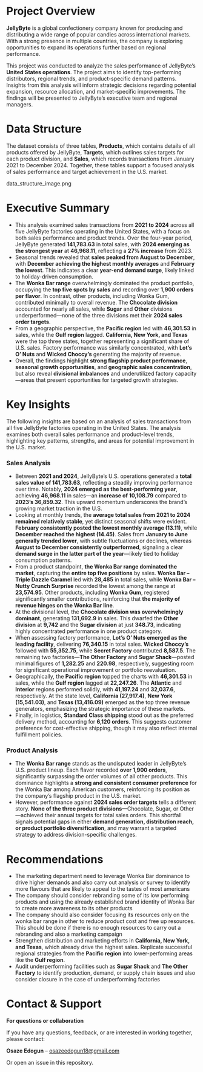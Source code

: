 # Project Overview
**JellyByte** is a global confectionery company known for producing and distributing a wide range of popular candies across international markets. With a strong presence in multiple countries, the company is exploring opportunities to expand its operations further based on regional performance.

This project was conducted to analyze the sales performance of JellyByte’s **United States operations**. The project aims to identify top-performing distributors, regional trends, and product-specific demand patterns. Insights from this analysis will inform strategic decisions regarding potential expansion, resource allocation, and market-specific improvements. The findings will be presented to JellyByte’s executive team and regional managers.

# Data Structure
The dataset consists of three tables, **Products**, which contains details of all products offered by JellyByte, **Targets**, which outlines sales targets for each product division, and **Sales**, which records transactions from January 2021 to December 2024. Together, these tables support a focused analysis of sales performance and target achievement in the U.S. market.

data_structure_image.png

# Executive Summary
- This analysis examined sales transactions from **2021 to 2024** across all five JellyByte factories operating in the United States, with a focus on both sales performance and product trends. Over the four-year period, JellyByte generated **141,783.63** in total sales, with **2024 emerging as the strongest year** at **46,968.11**, reflecting a **27% increase** from 2023.
- Seasonal trends revealed that **sales peaked from August to December**, with **December achieving the highest monthly averages** and **February the lowest**. This indicates a clear **year-end demand surge**, likely linked to holiday-driven consumption.
- The **Wonka Bar range** overwhelmingly dominated the product portfolio, occupying the **top five spots by sales** and recording over **1,900 orders per flavor**. In contrast, other products, including Wonka Gum, contributed minimally to overall revenue. The **Chocolate division** accounted for nearly all sales, while **Sugar** and **Other** divisions underperformed—none of the three divisions met their **2024 sales order targets**.
- From a geographic perspective, the **Pacific region** led with **46,301.53** in sales, while the **Gulf region** lagged. **California, New York, and Texas** were the top three states, together representing a significant share of U.S. sales. Factory performance was similarly concentrated, with **Lot’s O’ Nuts** and **Wicked Choccy’s** generating the majority of revenue.
- Overall, the findings highlight **strong flagship product performance**, **seasonal growth opportunities**, and **geographic sales concentration**, but also reveal **divisional imbalances** and underutilized factory capacity—areas that present opportunities for targeted growth strategies.

# Key Insights
The following insights are based on an analysis of sales transactions from all five JellyByte factories operating in the United States. The analysis examines both overall sales performance and product-level trends, highlighting key patterns, strengths, and areas for potential improvement in the U.S. market.

### Sales Analysis
- Between **2021 and 2024**, JellyByte’s U.S. operations generated a **total sales value of 141,783.63**, reflecting a steadily improving performance over time. Notably, **2024 emerged as the best-performing year**, achieving **46,968.11** in sales—an **increase of 10,108.79** compared to **2023’s 36,859.32**. This upward momentum underscores the brand’s growing market traction in the U.S.
- Looking at monthly trends, the **average total sales from 2021 to 2024 remained relatively stable**, yet distinct seasonal shifts were evident. **February consistently posted the lowest monthly average (13.11)**, while **December reached the highest (14.45)**. Sales from **January to June generally trended lower**, with subtle fluctuations or declines, whereas **August to December consistently outperformed**, signaling a clear **demand surge in the latter part of the year**—likely tied to holiday consumption patterns.
- From a product standpoint, **the Wonka Bar range dominated the market**, capturing the **entire top five positions** by sales. **Wonka Bar – Triple Dazzle Caramel** led with **28,485** in total sales, while **Wonka Bar – Nutty Crunch Surprise** recorded the lowest among the range at **23,574.95**. Other products, including **Wonka Gum**, registered significantly smaller contributions, reinforcing that **the majority of revenue hinges on the Wonka Bar line**.
- At the divisional level, the **Chocolate division was overwhelmingly dominant**, generating **131,692.9** in sales. This dwarfed the **Other division** at **9,742** and the **Sugar division** at just **348.73**, indicating highly concentrated performance in one product category.
- When assessing factory performance, **Lot’s O’ Nuts emerged as the leading facility**, delivering **76,340.15** in total sales. **Wicked Choccy’s** followed with **55,352.75**, while **Secret Factory** contributed **8,587.5**. The remaining two factories—**The Other Factory** and **Sugar Shack**—posted minimal figures of **1,282.25** and **220.98**, respectively, suggesting room for significant operational improvement or portfolio reevaluation.
- Geographically, the **Pacific region** topped the charts with **46,301.53** in sales, while the **Gulf region** lagged at **22,247.26**. The **Atlantic** and **Interior** regions performed solidly, with **41,197.24** and **32,037.6**, respectively. At the state level, **California (27,917.4)**, **New York (15,541.03)**, and **Texas (13,416.09)** emerged as the top three revenue generators, emphasizing the strategic importance of these markets.
- Finally, in logistics, **Standard Class shipping** stood out as the preferred delivery method, accounting for **6,120 orders**. This suggests customer preference for cost-effective shipping, though it may also reflect internal fulfillment policies.

### **Product Analysis**
- The **Wonka Bar range** stands as the undisputed leader in JellyByte’s U.S. product lineup. Each flavor recorded **over 1,900 orders**, significantly surpassing the order volumes of all other products. This dominance highlights a **strong and consistent consumer preference** for the Wonka Bar among American customers, reinforcing its position as the company’s flagship product in the U.S. market.
- However, performance against **2024 sales order targets** tells a different story. **None of the three product divisions**—Chocolate, Sugar, or Other—achieved their annual targets for total sales orders. This shortfall signals potential gaps in either **demand generation, distribution reach, or product portfolio diversification**, and may warrant a targeted strategy to address division-specific challenges.

# Recommendations
- The marketing department need to leverage Wonka Bar dominance to drive higher demands and also carry out analysis or survey to identify more flavours that are likely to appeal to the tastes of most americans
- The company should consider rebranding some of its low performing products and using the already established brand identity of Wonka Bar to create more awareness to its other products
- The company should also consider focusing its resources only on the wonka bar range in other to reduce product cost and free up resources. This should be done if there is no enough resources to carry out a rebranding and also a marketing campaign
- Strengthen distribution and marketing efforts in **California, New York, and Texas**, which already drive the highest sales. Replicate successful regional strategies from the **Pacific region** into lower-performing areas like the **Gulf region**.
- Audit underperforming facilities such as **Sugar Shack** and **The Other Factory** to identify production, demand, or supply chain issues and also consider closure in the case of underperforming factories

# Contact & Support

**For questions or collaboration**

If you have any questions, feedback, or are interested in working together, please contact:

**Osaze Edogun**  – osazeedogun18@gmail.com

Or open an issue in this repository.

